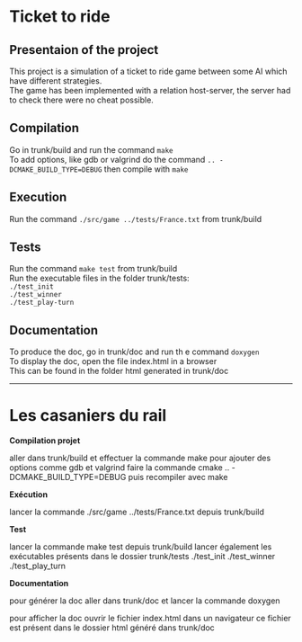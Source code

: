 Ticket to ride 
===============

Presentaion of the project
-----------------------------

This project is a simulation of a ticket to ride game between some AI which have different strategies.<br/>
The game has been implemented with a relation host-server, the server had to check there were no cheat possible.

Compilation
-------------

Go in trunk/build and run the command `make` <br/>
To add options, like gdb or valgrind do the command `.. -DCMAKE_BUILD_TYPE=DEBUG` then compile with `make`

Execution
-----------
Run the command `./src/game ../tests/France.txt` from trunk/build

Tests
-------

Run the command `make test` from trunk/build <br/>
Run the executable files in the folder trunk/tests: <br>
  `./test_init`<br/>
  `./test_winner`<br/>
  `./test_play-turn` <br/>

Documentation
--------------

To produce the doc, go in trunk/doc and run th e command `doxygen`<br/>
To display the doc, open the file index.html in a browser<br/>
This can be found in the folder html generated in trunk/doc



---------------------------------------------------------

Les casaniers du rail
=====================

**Compilation projet**

aller dans trunk/build et effectuer la commande make
pour ajouter des options comme gdb et valgrind faire la commande cmake .. -DCMAKE_BUILD_TYPE=DEBUG puis recompiler avec make

**Exécution**

lancer la commande ./src/game ../tests/France.txt depuis trunk/build

**Test**

lancer la commande make test depuis trunk/build
lancer également les exécutables présents dans le dossier trunk/tests
./test_init
./test_winner
./test_play_turn

**Documentation**

pour générer la doc aller dans trunk/doc et lancer la commande doxygen

pour afficher la doc ouvrir le fichier index.html dans un navigateur
ce fichier est présent dans le dossier html généré dans trunk/doc  
